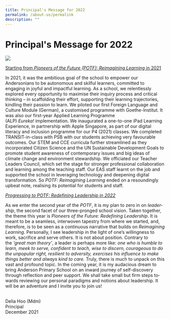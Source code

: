 ```yaml
---
title: Principal's Message for 2022
permalink: /about-us/permalink
description: ""
---
```

# Principal's Message for 2022
<div class="">
<div class="">
<p class=""><img src="https://andersonpri.moe.edu.sg/qql/slot/u196/2022/.tn.school%20website%20-%20principal%20pic%20apr%202022.jpg.2.jpg" /></p>
</div>
</div>
<div class="">
<p class=""><span class=""><span class="" lang="EN-SG"><u>Starting from&nbsp;<em>Pioneers of the Future&nbsp;</em></u><em>(</em><u><em>POTF): Reimagining Learning</em>&nbsp;in 2021</u></span></span></p>
</div>
<p class="">In 2021, it was the ambitious goal of the school to empower our Andersonians to be autonomous and skilful learners, committed to engaging in joyful and impactful learning. As a school, we relentlessly explored every opportunity to maximise their inquiry process and critical thinking &ndash; in scaffolding their effort, supporting their learning trajectories, kindling their passion to learn. We piloted our first Foreign Language and Culture Module (German), a customised programme with Goethe-Institut. It was also our first-year Applied Learning Programme (ALP)&nbsp;<em>Eureka!</em>&nbsp;implementation. We inaugurated a one-to-one iPad Learning Experience, in partnership with Apple Singapore, as part of our digital literacy and inclusion programme for our P4 (2021) classes. We completed TRANSIT-in-class with PSB with our students achieving very favourable outcomes. Our STEM and CCE curricula further streamlined as they incorporated Citizen Science and the UN Sustainable Development Goals to promote student awareness of contemporary issues and big ideas of climate change and environment stewardship. We officiated our Teacher Leaders Council, which set the stage for stronger professional collaboration and learning among the teaching staff. Our EAS staff learnt on the job and supported the school in leveraging technology and deepening digital transformation. So&nbsp;<em>POTF: Reimagining Learning</em>&nbsp;ended on a resoundingly upbeat note, realising its potential for students and staff.</p>
<p class=""><em class=""><u class=""><span class="" lang="EN-SG">Progressing to POTF: Redefining Leadership in 2022</span></u></em></p>
<p class=""><span class="" lang="EN-SG">As we enter the second year of the<em>&nbsp;POTF</em>, it is my plan to zero in on&nbsp;<em>leadership</em>, the second facet of our three-pronged school vision. Taken together, the theme this year is&nbsp;<em>Pioneers of the Future: Redefining Leadership</em>. It is meant to be a seamless, interwoven tapestry from where we started, and, therefore, is to be seen as a continuous narrative that builds on&nbsp;<em>Reimagining Learning</em>. Personally, I see leadership in the light of one&rsquo;s willingness to work, sacrifice and serve others. It is not about position. Contrary to the&nbsp;<em>&lsquo;great man theory&rsquo;</em>, a leader is perhaps more like:&nbsp;<em>one who is humble to learn, meek to serve, confident to teach, wise to discern, courageous to do the unpopular right, resilient to adversity, exercises his influence to make things better and always kind to care.</em>&nbsp;Truly, there is much to unpack on this vast and profound topic. In the coming year, it is my audacious dream to bring Anderson Primary School on an inward journey of self-discovery through reflection and peer support. We shall take small but firm steps towards reviewing our personal paradigms and notions about leadership. It will be an adventure and I invite you to join us!</span></p>
<div>&nbsp;</div>
<div>Delia Hoo (Mdm)</div>
<div>Principal</div>
<div>December 2021</div>